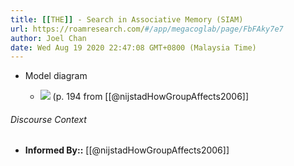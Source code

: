 ```yaml
---
title: [[THE]] - Search in Associative Memory (SIAM)
url: https://roamresearch.com/#/app/megacoglab/page/FbFAky7e7
author: Joel Chan
date: Wed Aug 19 2020 22:47:08 GMT+0800 (Malaysia Time)
---
```


- Model diagram

    - ![](https://firebasestorage.googleapis.com/v0/b/firescript-577a2.appspot.com/o/imgs%2Fapp%2Fmegacoglab%2F8kIyequciT.png?alt=media&token=40b46d85-4db2-4e2d-be4a-212137c4d200) (p. 194 from [[@nijstadHowGroupAffects2006]]

###### Discourse Context

- **Informed By::** [[@nijstadHowGroupAffects2006]]
